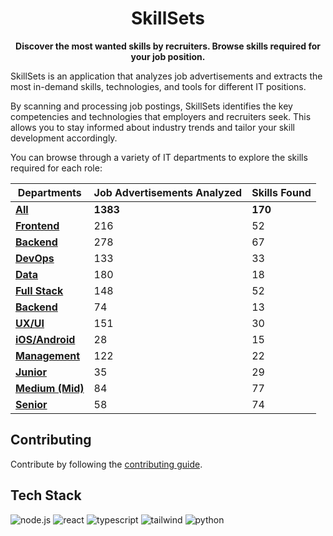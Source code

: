 <h1 align="center">SkillSets</h1>

<p align="center"><b>Discover the most wanted skills by recruiters. Browse skills required for your job position.</b></p>

SkillSets is an application that analyzes job advertisements and extracts the most in-demand skills, technologies, and tools for different IT positions.

By scanning and processing job postings, SkillSets identifies the key competencies and technologies that employers and recruiters seek. This allows you to stay informed about industry trends and tailor your skill development accordingly.

You can browse through a variety of IT departments to explore the skills required for each role:

| **Departments**                                                         | **Job Advertisements Analyzed** | **Skills Found**  |
| ----------------------------------------------------------------------- |---------------------------------|-------------------|
| **[All](https://skillsets.vercel.app/)**                                | **1383**                        | **170**           |
| **[Frontend](https://skillsets.vercel.app/frontend)**                   | 216                             | 52                |
| **[Backend](https://skillsets.vercel.app/backend)**                     | 278                             | 67                |
| **[DevOps](https://skillsets.vercel.app/devops)**                       | 133                             | 33                |
| **[Data](https://skillsets.vercel.app/data)**                           | 180                             | 18                |
| **[Full Stack](https://skillsets.vercel.app/full-stack)**               | 148                             | 52                |
| **[Backend](https://skillsets.vercel.app/backend)**                     | 74                              | 13                |
| **[UX/UI](https://skillsets.vercel.app/design)**                        | 151                             | 30                |
| **[iOS/Android](https://skillsets.vercel.app/mobile)**                  | 28                              | 15                |
| **[Management](https://skillsets.vercel.app/management)**               | 122                             | 22                |
| **[Junior](https://skillsets.vercel.app/junior)**                       | 35                              | 29                |
| **[Medium (Mid)](https://skillsets.vercel.app/mid)**                    | 84                              | 77                |
| **[Senior](https://skillsets.vercel.app/senior)**                       | 58                              | 74                |

## Contributing

Contribute by following the [contributing guide](https://docs.github.com/en/get-started/exploring-projects-on-github/contributing-to-a-project).

## Tech Stack

![node.js][node.js]
![react][react]
![typescript][typescript]
![tailwind][tailwind]
![python][python]

[node.js]: https://img.shields.io/badge/node.js-339933?style=for-the-badge&logo=node.js&logoColor=white
[react]: https://img.shields.io/badge/react-61DAFB?style=for-the-badge&logo=react&logoColor=black
[typescript]: https://img.shields.io/badge/typescript-3178C6?style=for-the-badge&logo=typescript&logoColor=white
[tailwind]: https://img.shields.io/badge/tailwindcss-06B6D4?style=for-the-badge&logo=tailwindcss&logoColor=white
[python]: https://img.shields.io/badge/python-3776AB?style=for-the-badge&logo=tailwindcss&logoColor=white